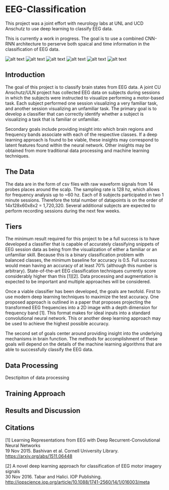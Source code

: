 [//]: # (Image References)

[image1]: ./Pictures/keras_summary.png "keras_summary"
[image2]: eeg_learn_overview_architecture.png "eeg_learn_overview_architecture"
[image3]: ./Pictures/hanning.png "hanning"
[image4]: ./Pictures/one-second-wave-n-fft.png "one-second-wave-n-fft"
[image5]: ./Pictures/projections.png "projections"
[image6]: ./Pictures/waveform-and-fft.png "waveform-and-fft"


# EEG-Classification
This project was a joint effort with neurology labs at UNL and UCD Anschutz to use deep learning to classify EEG data.

This is currently a work in progress. The goal is to use a combined CNN-RNN architecture to perserve both spaical and time information in the classification of EEG data. 

![alt text][image1]
![alt text][image2]
![alt text][image3]
![alt text][image4]
![alt text][image5]
![alt text][image6]
## Introduction 
The goal of this project is to classify brain states from EEG data. A joint CU Anschutz/ULN project has collected EEG data on subjects during sessions in which the subjects were instructed to visualize performing a motor-based task. Each subject performed one session visualizing a very familiar task, and another session visualizing an unfamiliar task. The primary goal is to develop a classifier that can correctly identify whether a subject is visualizing a task that is familiar or unfamiliar.   

Secondary goals include providing insight into which brain regions and frequency bands associate with each of the respective classes. If a deep learning approach is found to be viable, these insights may correspond to latent features found within the neural network. Other insights may be obtained from more traditional data processing and machine learning techniques.    


## The Data  
The data are in the form of csv files with raw waveform signals from 14 probes places around the scalp. The sampling rate is 128 hz, which allows for frequency analysis up to ~60 hz. Each of 8 subjects participated in two 1 minute sessions. Therefore the total number of datapoints is on the order of 14x128x60x8x2 = 1,720,320. Several additional subjects are expected to perform recording sessions during the next few weeks.   


## Tiers
The minimum result required for this project to be a full success is to have developed a classifier that is capable of accurately classifying snippets of EEG session data as being from the visualization of either a familiar or an unfamiliar skill. Because this is a binary classification problem with balanced classes, the minimum baseline for accuracy is 0.5. Full success would mean having an accuracy of at least 70% (although this number is arbitrary). State-of-the-art EEG classification techniques currently score considerably higher than this [1][2]. Data processing and augmentation is expected to be important and multiple approaches will be considered.  

Once a viable classifier has been developed, the goals are twofold. First to use modern deep learning techniques to maximize the test accuracy. One proposed approach is outlined in a paper that proposes projecting the transformed EEG frequencies into a 2D image with a depth dimension for frequency band [1]. This format makes for ideal inputs into a standard convolutional neural network. This or another deep learning approach may be used to achieve the highest possible accuracy.    

The  second set of goals center around providing insight into the underlying mechanisms in brain function. The methods for accomplishment of these goals will depend on the details of the machine learning algorithms that are able to successfully classify the EEG data.   

## Data Processing  
Desctipiton of data processing  

## Training Approach

## Results and Discussion

## Citations

[1] Learning Representations from EEG with Deep Recurrent-Convolutional Neural Networks  
19 Nov 2015. Bashivan et al.  Cornell University Library.   
https://arxiv.org/abs/1511.06448


[2] A novel deep learning approach for classification of EEG motor imagery signals   
30 Nov 2016. Tabar and Halici. IOP Publishing.   
http://iopscience.iop.org/article/10.1088/1741-2560/14/1/016003/meta
